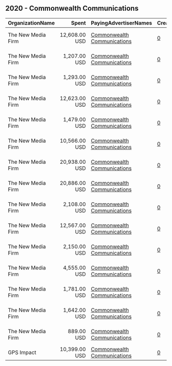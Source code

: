 ## 2020 - Commonwealth Communications 
|OrganizationName|Spent|PayingAdvertiserNames|CreativeUrls|Impressions|Genders|AgeBrackets|CountryCodes|BillingAddresses|CandidateBallotInformation|
|:---|---:|:---|:---|---:|:---|:---|:---|:---|:---|
|The New Media Firm|12,608.00 USD|[Commonwealth Communications](2020/Commonwealth_Communications.md)|[0](https://www.snap.com/political-ads/asset/cccb765cc3c26212b992ec7861a672c3acd5b301f2fda4a1deed96852081c119?mediaType=mp4)|690,826||18+|united states|"1730 Rhode Island Ave, NW Ste 213,Washington,20036,US"|2020 Get Out the Vote|
|The New Media Firm|1,207.00 USD|[Commonwealth Communications](2020/Commonwealth_Communications.md)|[0](https://www.snap.com/political-ads/asset/02fe3daf2a4bee5ecddbc43b89e6414984470bc74f2f0a37e4a6ca01a47a4ff1?mediaType=mp4)|166,767||18+|united states|"1730 Rhode Island Ave, NW Ste 213,Washington,20036,US"|Commonwealth Communications|
|The New Media Firm|1,293.00 USD|[Commonwealth Communications](2020/Commonwealth_Communications.md)|[0](https://www.snap.com/political-ads/asset/9c25b8a0c29b92d4adf45d6f32c6ea0d9db249b793522483bba5766620e01213?mediaType=mp4)|260,827||18-45|united states|"1730 Rhode Island Ave, NW Ste 213,Washington,20036,US"|Commonwealth Commucations|
|The New Media Firm|12,623.00 USD|[Commonwealth Communications](2020/Commonwealth_Communications.md)|[0](https://www.snap.com/political-ads/asset/a0b260ffb8a409073b4b81335811d706480c517982899ae7bbcd79594d2fcb10?mediaType=mp4)|3,474,775||18+|united states|"1730 Rhode Island Ave, NW Ste 213,Washington,20036,US"|We Go Together|
|The New Media Firm|1,479.00 USD|[Commonwealth Communications](2020/Commonwealth_Communications.md)|[0](https://www.snap.com/political-ads/asset/f931b0fc6ed7eeb4261c324c0d52c2cfaddf1896a2a421587a6c60e6a2300a22?mediaType=mp4)|236,700||18-45|united states|"1730 Rhode Island Ave, NW Ste 213,Washington,20036,US"|Commonwealth Commucations|
|The New Media Firm|10,566.00 USD|[Commonwealth Communications](2020/Commonwealth_Communications.md)|[0](https://www.snap.com/political-ads/asset/72c711b792b1ad76db57efed09a753b6ff2c28f8a88ef709dea0a23ad45bfa8c?mediaType=mp4)|528,888||18+|united states|"1730 Rhode Island Ave, NW Ste 213,Washington,20036,US"|Commonwealth Communications|
|The New Media Firm|20,938.00 USD|[Commonwealth Communications](2020/Commonwealth_Communications.md)|[0](https://www.snap.com/political-ads/asset/9bc4f8c38017c3baa750bee9893f01d90880a623f0c6dfb4bef89f2752e3014a?mediaType=mp4)|2,470,053||18+|united states|"1730 Rhode Island Ave, NW Ste 213,Washington,20036,US"|Commonwealth Communications|
|The New Media Firm|20,886.00 USD|[Commonwealth Communications](2020/Commonwealth_Communications.md)|[0](https://www.snap.com/political-ads/asset/a9326f5bccc3481734018d637f13cae8ea35dfddee54c2751d6e8f128b17e9fd?mediaType=mp4)|1,113,605||18+|united states|"1730 Rhode Island Ave, NW Ste 213,Washington,20036,US"|Commonwealth Communications|
|The New Media Firm|2,108.00 USD|[Commonwealth Communications](2020/Commonwealth_Communications.md)|[0](https://www.snap.com/political-ads/asset/49ab6da111c2cb5d4c707fabad2891694a65c483756bf4be491d3566f705d38a?mediaType=mp4)|506,980||18-45|united states|"1730 Rhode Island Ave, NW Ste 213,Washington,20036,US"|Commonwealth Commucations|
|The New Media Firm|12,567.00 USD|[Commonwealth Communications](2020/Commonwealth_Communications.md)|[0](https://www.snap.com/political-ads/asset/a0b260ffb8a409073b4b81335811d706480c517982899ae7bbcd79594d2fcb10?mediaType=mp4)|1,883,391|||united states|"1730 Rhode Island Ave, NW Ste 213,Washington,20036,US"|We Go Together|
|The New Media Firm|2,150.00 USD|[Commonwealth Communications](2020/Commonwealth_Communications.md)|[0](https://www.snap.com/political-ads/asset/9a54b6f2e6b5f3fd09539fcbf62daf31f234b05065e69a532917a6cd907e4838?mediaType=mp4)|286,671||18+|united states|"1730 Rhode Island Ave, NW Ste 213,Washington,20036,US"|Commonwealth Communications|
|The New Media Firm|4,555.00 USD|[Commonwealth Communications](2020/Commonwealth_Communications.md)|[0](https://www.snap.com/political-ads/asset/62010d4e54518bea55fb96e45bff7fc0ed29c78dbba9e6c24577b22b661dda17?mediaType=mp4)|1,332,230||18+|united states|"1730 Rhode Island Ave, NW Ste 213,Washington,20036,US"|Commonwealth Communications|
|The New Media Firm|1,781.00 USD|[Commonwealth Communications](2020/Commonwealth_Communications.md)|[0](https://www.snap.com/political-ads/asset/fbfd7f2c3f4cb6b2a5a6a7be4a87f0e14fdb5925b140826ab9885f01fcd6b79d?mediaType=mp4)|387,798||18-45|united states|"1730 Rhode Island Ave, NW Ste 213,Washington,20036,US"|Commonwealth Commucations|
|The New Media Firm|1,642.00 USD|[Commonwealth Communications](2020/Commonwealth_Communications.md)|[0](https://www.snap.com/political-ads/asset/16bf6e01f9e215a8973867af0f9feab569ee7057019564d743da96bee01c026f?mediaType=mp4)|365,114||18-45|united states|"1730 Rhode Island Ave, NW Ste 213,Washington,20036,US"|Commonwealth Commucations|
|The New Media Firm|889.00 USD|[Commonwealth Communications](2020/Commonwealth_Communications.md)|[0](https://www.snap.com/political-ads/asset/2cb575c161ba1099143adec40ac48d744fcbe3443e845a9765430ba642b5d334?mediaType=mp4)|200,288||18-45|united states|"1730 Rhode Island Ave, NW Ste 213,Washington,20036,US"|Commonwealth Commucations|
|GPS Impact|10,399.00 USD|[Commonwealth Communications](2020/Commonwealth_Communications.md)|[0](https://www.snap.com/political-ads/asset/33b54f148b7d654e6b803a1efdf24428404261d0fe3fd6141f935782543aa058?mediaType=mp4)|4,176,269||18-35|united states|"220 SE 6th St Suite 330,Des Moines,50309,US"||

